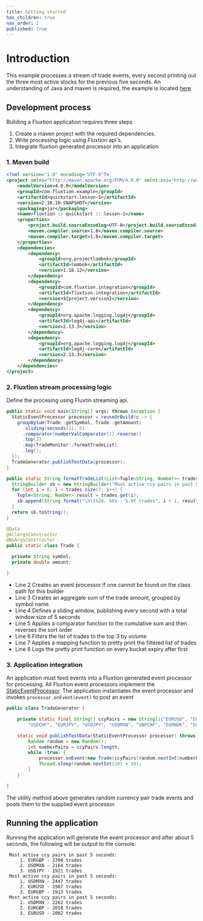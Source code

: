 ```yaml
---
title: Getting started
has_children: true
nav_order: 2
published: true
---
```

# Introduction
This example processes a stream of trade events, every second printing out the three most active stocks for the previous five seconds. An understanding of Java and maven is required, the example is located [here](https://github.com/v12technology/fluxtion/tree/2.10.11/examples/quickstart/lesson-1).
## Development process
Building a Fluxtion application requires three steps
1. Create a maven project with the required dependencies. 
1. Write processing logic using Fluxtion api's. 
1. Integrate fluxtion generated processor into an application

### 1. Maven build

```xml
<?xml version="1.0" encoding="UTF-8"?>
<project xmlns="http://maven.apache.org/POM/4.0.0" xmlns:xsi="http://www.w3.org/2001/XMLSchema-instance" xsi:schemaLocation="http://maven.apache.org/POM/4.0.0 http://maven.apache.org/xsd/maven-4.0.0.xsd">
    <modelVersion>4.0.0</modelVersion>
    <groupId>com.fluxtion.example</groupId>
    <artifactId>quickstart.lesson-1</artifactId>
    <version>2.10.10-SNAPSHOT</version>
    <packaging>jar</packaging>
    <name>fluxtion :: quickstart :: lesson-1</name>
    <properties>
        <project.build.sourceEncoding>UTF-8</project.build.sourceEncoding>
        <maven.compiler.source>1.8</maven.compiler.source>
        <maven.compiler.target>1.8</maven.compiler.target>
    </properties>
    <dependencies>
        <dependency>
            <groupId>org.projectlombok</groupId>
            <artifactId>lombok</artifactId>
            <version>1.18.12</version>
        </dependency>
        <dependency>
            <groupId>com.fluxtion.integration</groupId>
            <artifactId>fluxtion-integration</artifactId>
            <version>${project.version}</version>
        </dependency>
        <dependency>
            <groupId>org.apache.logging.log4j</groupId>
            <artifactId>log4j-api</artifactId>
            <version>2.13.3</version>
        </dependency>
        <dependency>
            <groupId>org.apache.logging.log4j</groupId>
            <artifactId>log4j-core</artifactId>
            <version>2.13.3</version>
        </dependency>
    </dependencies>
</project>
```

### 2. Fluxtion stream processing logic
Define the procesing using Fluxtin streaming api. 

```java
public static void main(String[] args) throws Exception {
  StaticEventProcessor processor = reuseOrBuild(c -> {
    groupBySum(Trade::getSymbol, Trade::getAmount)
      .sliding(seconds(1), 5)
      .comparator(numberValComparator()).reverse()
      .top(3)
      .map(TradeMonitor::formatTradeList)
      .log();
  });
  TradeGenerator.publishTestData(processor);
}

public static String formatTradeList(List<Tuple<String, Number>> trades) {
  StringBuilder sb = new StringBuilder("Most active ccy pairs in past 5 seconds:");
  for (int i = 0; i < trades.size(); i++) {
    Tuple<String, Number> result = trades.get(i);
    sb.append(String.format("\n\t%2d. %5s - %.0f trades", i + 1, result.getKey(), result.getValue()));
  }
  return sb.toString();
}

@Data
@AllArgsConstructor
@NoArgsConstructor
public static class Trade {

  private String symbol;
  private double amount;

}
```

- Line 2 Creates an event processor if one cannot be found on the class path for this builder
- Line 3 Creates an aggregate sum of the trade amount, grouped by symbol name
- Line 4 Defines a sliding window, publishing every second with a total window size of 5 seconds
- Line 5 Applies a comparator function to the cumulative sum and then reverses the sort order
- Line 6 Filters the list of trades to the top 3 by volume
- Line 7 Applies a mapping function to pretty print the filtered list of trades
- Line 8 Logs the pretty print function on every bucket expiry after first 

### 3. Application integration

An application must feed events into a Fluxtion generated event processor for processing. All Fluxtion event processors implement the [StaticEventProcessor](https://github.com/v12technology/fluxtion/blob/develop/api/src/main/java/com/fluxtion/api/StaticEventProcessor.java). The application instantiates the event processor and invokes `processor.onEvent(event)` to post an event

```java
public class TradeGenerator {

    private static final String[] ccyPairs = new String[]{"EURUSD", "EURCHF", "EURGBP", "GBPUSD",
        "USDCHF", "EURJPY", "USDJPY", "USDMXN", "GBPCHF", "EURNOK", "EURSEK"};

    static void publishTestData(StaticEventProcessor processor) throws InterruptedException {
        Random random = new Random();
        int numberPairs = ccyPairs.length;
        while (true) {
            processor.onEvent(new Trade(ccyPairs[random.nextInt(numberPairs)], random.nextInt(100) + 10));
            Thread.sleep(random.nextInt(10) + 10);
        }
    }

}
```
The utility method above generates random currency pair trade events and posts them to the supplied event processor.
## Running the application

Running the application will generate the event processor and after about 5 seconds, the following will be output to the console:

```console
 Most active ccy pairs in past 5 seconds:
	 1. EURGBP - 2390 trades
	 2. USDMXN - 2164 trades
	 3. USDJPY - 1921 trades
 Most active ccy pairs in past 5 seconds:
	 1. USDMXN - 2447 trades
	 2. EURUSD - 1987 trades
	 3. EURGBP - 1913 trades
 Most active ccy pairs in past 5 seconds:
	 1. USDMXN - 2262 trades
	 2. EURGBP - 2018 trades
	 3. EURUSD - 2002 trades
``` 
